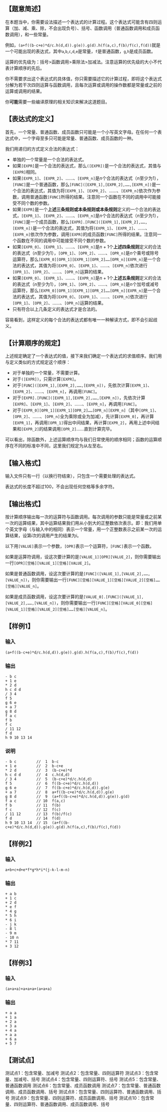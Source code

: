 ## 【题意简述】

在本题当中，你需要设法描述一个表达式的计算过程。这个表达式可能含有四则运算（加、减、乘、除，不会出现负号）、括号、函数调用（普通函数调用和成员函数调用），和一些常量。

例如，`(a+f((b-c+e)*d/c.h(d,d)).g(e)).g(d).h(f(a,c),f(b)/f(c),f(d))`就是一个可能出现的表达式，其中`a`,`b`,`c`,`d`,`e`是常量，`f`是普通函数，`g`,`h`是成员函数。

运算的优先级为：括号>函数调用>乘除法>加减法。注意运算的优先级的大小不代表计算顺序的先后。

你不需要求出这个表达式的具体值，你只需要描述它的计算过程，即将这个表达式分解为若干次四则运算与函数调用，且每次运算或调用的操作数都是常量或之前的运算或调用的结果。

你**可能**需要一些编译原理的相关知识来解决这道题目。

## 【表达式的定义】

首先，一个常量、普通函数、成员函数只可能是一个小写英文字母。在任何一个表达式中，一个字母至多只可能是常量、普通函数、成员函数的一种。

我们用递归的方式定义合法的表达式：

- 单独的一个常量是一个合法的表达式。
- 如果`[EXPR]`是一个合法的表达式，那么`([EXPR])`是一个合法的表达式，其值与`[EXPR]`相同。
- 如果`[EXPR_1]`、`[EXPR_2]`、……、`[EXPR_n]`是$n$个合法的表达式（$n$至少为$1$），`[FUNC]`是一个普通函数，那么`[FUNC]([EXPR_1],[EXPR_2],……,[EXPR_n])`是一个合法的表达式，其值为将`[EXPR_1]`、`[EXPR_2]`、……、`[EXPR_n]`依次作为参数，调用普通函数`[FUNC]`所得的结果。注意同一个函数在不同的调用中可能接受不同个数的参数。
- 如果`[EXPR]`是一个**上述三条规则或本条规则或本条规则**定义的一个合法的表达式，`[EXPR_1]`、`[EXPR_2]`、……、`[EXPR_n]`是$n$个合法的表达式（$n$至少为$1$），`[FUNC]`是一个成员函数，那么`[EXPR].[FUNC]([EXPR_1],[EXPR_2],……,[EXPR_n])`是一个合法的表达式，其值为将`[EXPR_1]`、`[EXPR_2]`、……、`[EXPR_n]`依次作为参数，调用`[EXPR]`的成员函数`[FUNC]`所得的结果。注意同一个函数在不同的调用中可能接受不同个数的参数。
- 如果`[EXPR_0]`、`[EXPR_1]`、……、`[EXPR_n]`是$n+1$个**上述四条规则**定义的合法的表达式（$n$至少为$1$），`[OPR_1]`、`[OPR_2]`、……、`[OPR_n]`是$n$个乘号或除号运算符，那么`[EXPR_0][OPR_1][EXPR_1][OPR_2]……[OPR_n][EXPR_n]`是一个合法的表达式，其值为将`[EXPR_0]`、`[EXPR_1]`、……、`[EXPR_n]`依次进行`[OPR_1]`、`[OPR_2]`、……、`[OPR_n]`运算的结果。
- 如果`[EXPR_0]`、`[EXPR_1]`、……、`[EXPR_n]`是$n+1$个**上述五条规则**定义的合法的表达式（$n$至少为$1$），`[OPR_1]`、`[OPR_2]`、……、`[OPR_n]`是$n$个加号或减号运算符，那么`[EXPR_0][OPR_1][EXPR_1][OPR_2]……[OPR_n][EXPR_n]`是一个合法的表达式，其值为将`[EXPR_0]`、`[EXPR_1]`、……、`[EXPR_n]`依次进行`[OPR_1]`、`[OPR_2]`、……、`[OPR_n]`运算的结果。
- 只有符合以上几条定义的表达式才是合法的。

容易看到，这样定义的每个合法的表达式都有唯一一种解读方式，即不会引起歧义。

## 【计算顺序的规定】

上述规定确定了一个表达式的值，接下来我们确定一个表达式的求值顺序。我们用与定义类似的方式规定这个顺序：

- 对于单独的一个常量，不需要计算。
- 对于`([EXPR])`，只需计算`[EXPR]`。
- 对于`[FUNC]([EXPR_1],[EXPR_2],……,[EXPR_n])`，先依次计算`[EXPR_1]`、`[EXPR_2]`、……、`[EXPR_n]`，再调用`[FUNC]`。
- 对于`[EXPR].[FUNC]([EXPR_1],[EXPR_2],……,[EXPR_n])`，先依次计算`[EXPR]`、`[EXPR_1]`、`[EXPR_2]`、……、`[EXPR_n]`，再调用`[FUNC]`。
- 对于`[EXPR_0][OPR_1][EXPR_1][OPR_2]……[OPR_n][EXPR_n]`（其中`[OPR_1]`、`[OPR_2]`、……、`[OPR_n]`全为乘除或全为加减），先计算`[EXPR_0]`，再计算`[EXPR_1]`，再调用`[OPR_1]`得出中间结果，再计算`[EXPR_2]`，再用上述中间结果和`[EXPR_2]`的结果调用`[OPR_2]`……直到计算完毕。

可以看出，除函数外，上述运算顺序均与我们日常使用的顺序相同；函数的运算顺序在不同的标准中不同，这里我们规定为从左至右。

## 【输入格式】

输入文件只有一行（以换行符结束），只包含一个需要处理的表达式。

表达式的长度不超过100，不会出现任何空格等多余字符。

## 【输出格式】

按计算顺序输出每一次的运算符与函数调用。每次调用的参数只能是常量或之前某一次的运算结果，其中运算结果我们用从小到大的正整数依次表示。即：我们用单个英文字母（与输入中的相同）表示一个常量，用一个正整数表示之前某一次的运算结果，设第$i$次的调用产生的结果为$i$。

以下用`[VALUE]`表示一个参数，`[OPR]`表示一个运算符，`[FUNC]`表示一个函数。

如果是运算符调用，设这次要计算的是`[VALUE_1][OPR][VALUE_2]`，则你需要输出一行`[OPR][空格][VALUE_1][空格][VALUE_2]`。

如果是普通函数调用，设这次要计算的是`[FUNC]([VALUE_1],[VALUE_2],……,[VALUE_n])`，则你需要输出一行`[FUNC][空格][VALUE_1][空格][VALUE_2][空格]……[空格][VALUE_n]`。

如果是成员函数调用，设这次要计算的是`[VALUE_0].[FUNC]([VALUE_1],[VALUE_2],……,[VALUE_n])`，则你需要输出一行`[FUNC][空格][VALUE_0][空格][VALUE_1][空格][VALUE_2][空格]……[空格][VALUE_n]`。

## 【样例1】

### 输入

```
(a+f((b-c+e)*d/c.h(d,d)).g(e)).g(d).h(f(a,c),f(b)/f(c),f(d))
```

### 输出

```
- b c
+ 1 e
* 2 d
h c d d
/ 3 4
f 5
g 6 e
+ a 7
g 8 d
f a c
f b
f c
/ 11 12
f d
h 9 10 13 14
```

### 说明

```
- b c         //  1  b-c
+ 1 e         //  2  b-c+e
* 2 d         //  3  (b-c+e)*d
h c d d       //  4  c.h(d,d)
/ 3 4         //  5  (b-c+e)*d/c.h(d,d)
f 5           //  6  f((b-c+e)*d/c.h(d,d))
g 6 e         //  7  f((b-c+e)*d/c.h(d,d)).g(e)
+ a 7         //  8  a+f((b-c+e)*d/c.h(d,d)).g(e)
g 8 d         //  9  (a+f((b-c+e)*d/c.h(d,d)).g(e)).g(d)
f a c         // 10  f(a,c)
f b           // 11  f(b)
f c           // 12  f(c)
/ 11 12       // 13  f(b)/f(c)
f d           // 14  f(d)
h 9 10 13 14  // 15  (a+f((b-c+e)*d/c.h(d,d)).g(e)).g(d).h(f(a,c),f(b)/f(c),f(d))
```

## 【样例2】

### 输入

```
a+b+c+d+e*f*g*h*i*(j-k-l-m-n)
```

### 输出

```
+ a b
+ 1 c
+ 2 d
* e f
* 4 g
* 5 h
* 6 i
- j k
- 8 l
- 9 m
- 10 n
* 7 11
+ 3 12
```

## 【样例3】

### 输入

```
(a+a+a)+a+a+a+(a+a+a)
```

### 输出

```
+ a a
+ 1 a
+ 2 a
+ 3 a
+ 4 a
+ a a
+ 6 a
+ 5 7
```

## 【测试点】

测试点1：包含常量、加减号
测试点2：包含常量、四则运算符
测试点3：包含常量、加减号、括号
测试点4：包含常量、四则运算符、括号
测试点5：包含常量、普通函数调用
测试点6：包含常量、成员函数调用
测试点7：包含常量、普通函数调用、成员函数调用、括号
测试点8：包含常量、四则运算符、普通函数调用、括号
测试点9：包含常量、四则运算符、成员函数调用、括号
测试点10：包含常量、四则运算符、普通函数调用、成员函数调用、括号
